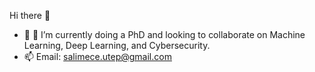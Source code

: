 Hi there 👋
- 🔭 👯 I’m currently doing a PhD and looking to collaborate on Machine Learning, Deep Learning, and Cybersecurity.
- 📫 Email: salimece.utep@gmail.com
